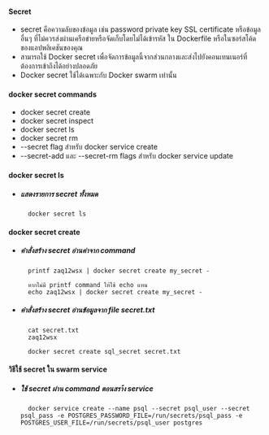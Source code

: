 #### Secret

- secret คือความลับของข้อมูล เช่น password private key SSL certificate หรือข้อมูลอื่นๆ ที่ไม่ควรส่งผ่านเครือข่ายหรือจัดเก็บโดยไม่ได้เข้ารหัส ใน Dockerfile หรือในซอร์สโค้ดของแอปพลิเคชันของคุณ
- สามารถใช้ Docker secret เพื่อจัดการข้อมูลนี้จากส่วนกลางและส่งไปยังคอนเทนเนอร์ที่ต้องการเข้าถึงได้อย่างปลอดภัย
- Docker secret ใช้ได้เฉพาะกับ Docker swarm เท่านั้น

#### docker secret commands

- docker secret create
- docker secret inspect
- docker secret ls
- docker secret rm
- --secret flag สำหรับ docker service create
- --secret-add และ --secret-rm flags สำหรับ docker service update

#### docker secret ls

- ##### แสดงรายการ secret ทั้งหมด

        docker secret ls
    
#### docker secret create

- ##### คำสั่งสร้าง secret อ่านค่าจาก command 

    
        printf zaq12wsx | docker secret create my_secret -
    
        หากไม่มี printf command ให้ใช้ echo แทน
        echo zaq12wsx | docker secret create my_secret -
    
- ##### คำสั่งสร้าง secret อ่านข้อมูลจาก file secret.txt

        cat secret.txt
        zaq12wsx
        
        docker secret create sql_secret secret.txt

#### วิธีใช้ secret ใน swarm service 

- ##### ใช้ secret ผ่าน command ตอนสรา้ง service

        docker service create --name psql --secret psql_user --secret psql_pass -e POSTGRES_PASSWORD_FILE=/run/secrets/psql_pass -e POSTGRES_USER_FILE=/run/secrets/psql_user postgres 
